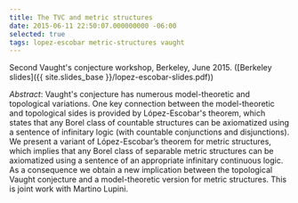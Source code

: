 ```yaml
---
title: The TVC and metric structures
date: 2015-06-11 22:50:07.000000000 -06:00
selected: true
tags: lopez-escobar metric-structures vaught
---
```


Second Vaught's conjecture workshop, Berkeley, June 2015. ([Berkeley slides]({{ site.slides_base }}/lopez-escobar-slides.pdf))<!--more-->

*Abstract*: Vaught's conjecture has numerous model-theoretic and topological variations. One key connection between the model-theoretic and topological sides is provided by López-Escobar's theorem, which states that any Borel class of countable structures can be axiomatized using a sentence of infinitary logic (with countable conjunctions and disjunctions). We present a variant of López-Escobar’s theorem for metric structures, which implies that any Borel class of separable metric structures can be axiomatized using a sentence of an appropriate infinitary continuous logic. As a consequence we obtain a new implication between the topological Vaught conjecture and a model-theoretic version for metric structures. This is joint work with Martino Lupini.

